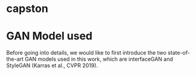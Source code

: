 # capston

# GAN Model used
Before going into details, we would like to first introduce the two state-of-the-art GAN models used in this work, which are interfaceGAN and StyleGAN (Karras et al., CVPR 2019).
